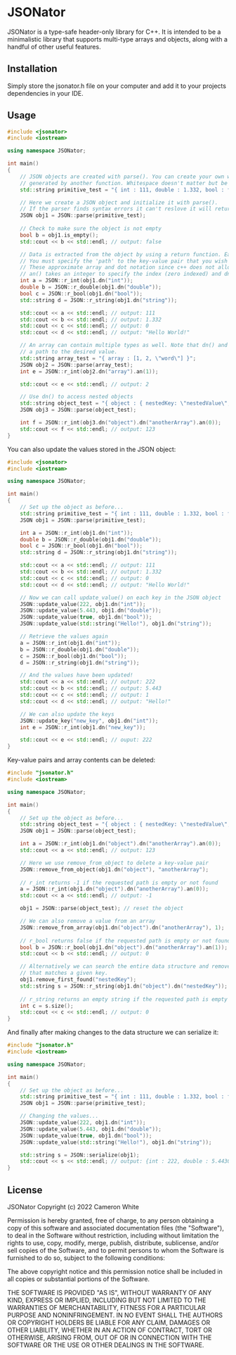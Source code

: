# JSONator
JSONator is a type-safe header-only library for C++. It is intended to be a minimalistic library that supports multi-type arrays and objects, along with a handful of other useful features.

## Installation
Simply store the jsonator.h file on your computer and add it to your projects dependencies in your IDE.

## Usage
```C++
#include <jsonator>
#include <iostream>

using namespace JSONator;

int main()
{
    // JSON objects are created with parse(). You can create your own with a string literal or give it text
    // generated by another function. Whitespace doesn't matter but be mindful of syntax errors.
    std::string primitive_test = "{ int : 111, double : 1.332, bool : false, string : \"Hello World!\" }";

    // Here we create a JSON object and initialize it with parse().
    // If the parser finds syntax errors it can't reslove it will return an empty object.
    JSON obj1 = JSON::parse(primitive_test);
    
    // Check to make sure the object is not empty
    bool b = obj1.is_empty();
    std::cout << b << std::endl; // output: false

    // Data is extracted from the object by using a return function. Each type has a separate return function.
    // You must specify the 'path' to the key-value pair that you wish to access with the an() and dn() functions.
    // These approximate array and dot notation since c++ does not allow those operators to be overloaded.
    // an() takes an integer to specify the index (zero indexed) and dn() takes a string specifying the key.
    int a = JSON::r_int(obj1.dn("int"));
    double b = JSON::r_double(obj1.dn("double"));
    bool c = JSON::r_bool(obj1.dn("bool"));
    std::string d = JSON::r_string(obj1.dn("string"));

    std::cout << a << std::endl; // output: 111
    std::cout << b << std::endl; // output: 1.332
    std::cout << c << std::endl; // output: 0
    std::cout << d << std::endl; // output: "Hello World!"

    // An array can contain multiple types as well. Note that dn() and an() are chained together to create
    // a path to the desired value.
    std::string array_test = "{ array : [1, 2, \"word\"] }";
    JSON obj2 = JSON::parse(array_test);
    int e = JSON::r_int(obj2.dn("array").an(1));

    std::cout << e << std::endl; // output: 2

    // Use dn() to access nested objects
    std::string object_test = "{ object : { nestedKey: \"nestedValue\", anotherArray : [123, true, 1.443] } }";
    JSON obj3 = JSON::parse(object_test);

    int f = JSON::r_int(obj3.dn("object").dn("anotherArray").an(0));
    std::cout << f << std::endl; // output: 123
}
```

You can also update the values stored in the JSON object:

```C++
#include <jsonator>
#include <iostream>

using namespace JSONator;

int main()
{
    // Set up the object as before...
    std::string primitive_test = "{ int : 111, double : 1.332, bool : false, string : \"Hello World!\" }";
    JSON obj1 = JSON::parse(primitive_test);

    int a = JSON::r_int(obj1.dn("int"));
    double b = JSON::r_double(obj1.dn("double"));
    bool c = JSON::r_bool(obj1.dn("bool"));
    std::string d = JSON::r_string(obj1.dn("string"));

    std::cout << a << std::endl; // output: 111
    std::cout << b << std::endl; // output: 1.332
    std::cout << c << std::endl; // output: 0
    std::cout << d << std::endl; // output: "Hello World!"

    // Now we can call update_value() on each key in the JSON object
    JSON::update_value(222, obj1.dn("int"));
    JSON::update_value(5.443, obj1.dn("double"));
    JSON::update_value(true, obj1.dn("bool"));
    JSON::update_value(std::string("Hello!"), obj1.dn("string"));

    // Retrieve the values again
    a = JSON::r_int(obj1.dn("int"));
    b = JSON::r_double(obj1.dn("double"));
    c = JSON::r_bool(obj1.dn("bool"));
    d = JSON::r_string(obj1.dn("string"));

    // And the values have been updated!
    std::cout << a << std::endl; // output: 222
    std::cout << b << std::endl; // output: 5.443
    std::cout << c << std::endl; // output: 1
    std::cout << d << std::endl; // output: "Hello!"

    // We can also update the keys
    JSON::update_key("new_key", obj1.dn("int"));
    int e = JSON::r_int(obj1.dn("new_key"));

    std::cout << e << std::endl; // ouput: 222
}
```

Key-value pairs and array contents can be deleted:

```C++
#include "jsonator.h"
#include <iostream>

using namespace JSONator;

int main()
{
    // Set up the object as before...
    std::string object_test = "{ object : { nestedKey: \"nestedValue\", anotherArray : [123, true, 1.443] } }";
    JSON obj1 = JSON::parse(object_test);

    int a = JSON::r_int(obj1.dn("object").dn("anotherArray").an(0));
    std::cout << a << std::endl; // output: 123

    // Here we use remove_from_object to delete a key-value pair
    JSON::remove_from_object(obj1.dn("object"), "anotherArray");
    
    // r_int returns -1 if the requested path is empty or not found
    a = JSON::r_int(obj1.dn("object").dn("anotherArray").an(0));
    std::cout << a << std::endl; // output: -1

    obj1 = JSON::parse(object_test); // reset the object

    // We can also remove a value from an array
    JSON::remove_from_array(obj1.dn("object").dn("anotherArray"), 1);
    
    // r_bool returns false if the requested path is empty or not found
    bool b = JSON::r_bool(obj1.dn("object").dn("anotherArray").an(1));
    std::cout << b << std::endl; // output: 0

    // Alternatively we can search the entire data structure and remove the first key-value pair
    // that matches a given key.
    obj1.remove_first_found("nestedKey");
    std::string s = JSON::r_string(obj1.dn("object").dn("nestedKey"));
    
    // r_string returns an empty string if the requested path is empty or not found
    int c = s.size();
    std::cout << c << std::endl; // output: 0
}
```

And finally after making changes to the data structure we can serialize it:

```C++
#include "jsonator.h"
#include <iostream>

using namespace JSONator;

int main()
{
    // Set up the object as before...
    std::string primitive_test = "{ int : 111, double : 1.332, bool : false, string : \"Hello World!\" }";
    JSON obj1 = JSON::parse(primitive_test);

    // Changing the values...
    JSON::update_value(222, obj1.dn("int"));
    JSON::update_value(5.443, obj1.dn("double"));
    JSON::update_value(true, obj1.dn("bool"));
    JSON::update_value(std::string("Hello!"), obj1.dn("string"));

    std::string s = JSON::serialize(obj1);
    std::cout << s << std::endl; // output: {int : 222, double : 5.443000, bool : 1, string : \"Hello!\"}
}
```

## License

JSONator
Copyright (c) 2022 Cameron White

Permission is hereby granted, free of charge, to any person obtaining
a copy of this software and associated documentation files (the
"Software"), to deal in the Software without restriction, including
without limitation the rights to use, copy, modify, merge, publish,
distribute, sublicense, and/or sell copies of the Software, and to
permit persons to whom the Software is furnished to do so, subject to
the following conditions:

The above copyright notice and this permission notice shall be
included in all copies or substantial portions of the Software.

THE SOFTWARE IS PROVIDED "AS IS", WITHOUT WARRANTY OF ANY KIND,
EXPRESS OR IMPLIED, INCLUDING BUT NOT LIMITED TO THE WARRANTIES OF
MERCHANTABILITY, FITNESS FOR A PARTICULAR PURPOSE AND
NONINFRINGEMENT. IN NO EVENT SHALL THE AUTHORS OR COPYRIGHT HOLDERS BE
LIABLE FOR ANY CLAIM, DAMAGES OR OTHER LIABILITY, WHETHER IN AN ACTION
OF CONTRACT, TORT OR OTHERWISE, ARISING FROM, OUT OF OR IN CONNECTION
WITH THE SOFTWARE OR THE USE OR OTHER DEALINGS IN THE SOFTWARE.
